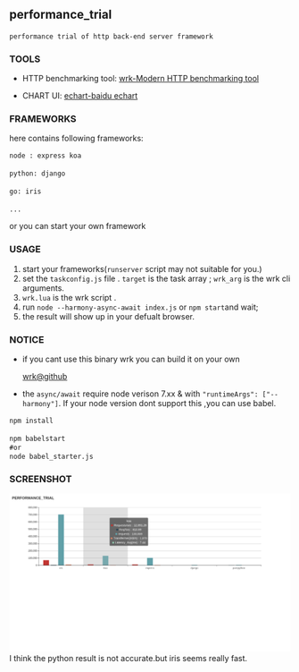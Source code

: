 ## performance_trial
    performance trial of http back-end server framework



### TOOLS
* HTTP benchmarking tool:
[wrk-Modern HTTP benchmarking tool](https://github.com/wg/wrk)

* CHART UI:
[echart-baidu echart](https://github.com/ecomfe/echarts)


### FRAMEWORKS
here contains following frameworks:

    node : express koa

    python: django

    go: iris

    ...

or you can start your own framework

### USAGE
1. start your frameworks(`runserver` script may not suitable for you.)
2. set the `taskconfig.js` file .
    `target` is the task array ;
    `wrk_arg` is the wrk cli arguments.
3. `wrk.lua` is the wrk script .
4. run `node --harmony-async-await index.js` or `npm start`and wait;
5. the result will show up in your defualt browser.


### NOTICE
* if you cant use this binary wrk you can build it on your own

    [wrk@github](https://github.com/wg/wrk)

* the `async/await` require node verison 7.xx & with `"runtimeArgs": ["--harmony"]`.
If your node version dont support this ,you can use babel.
```
npm install

npm babelstart 
#or 
node babel_starter.js
```
### SCREENSHOT
![screenshot](/result_demo.png)
I think the python result is not accurate.but iris seems really fast.
